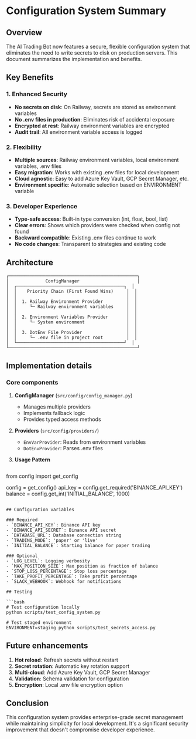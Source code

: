 # Configuration System Summary

## Overview

The AI Trading Bot now features a secure, flexible configuration system that eliminates the need to write secrets to disk on production servers. This document summarizes the implementation and benefits.

## Key Benefits

### 1. **Enhanced Security**
- **No secrets on disk**: On Railway, secrets are stored as environment variables
- **No .env files in production**: Eliminates risk of accidental exposure
- **Encrypted at rest**: Railway environment variables are encrypted
- **Audit trail**: All environment variable access is logged

### 2. **Flexibility**
- **Multiple sources**: Railway environment variables, local environment variables, .env files
- **Easy migration**: Works with existing .env files for local development
- **Cloud agnostic**: Easy to add Azure Key Vault, GCP Secret Manager, etc.
- **Environment specific**: Automatic selection based on ENVIRONMENT variable

### 3. **Developer Experience**
- **Type-safe access**: Built-in type conversion (int, float, bool, list)
- **Clear errors**: Shows which providers were checked when config not found
- **Backward compatible**: Existing .env files continue to work
- **No code changes**: Transparent to strategies and existing code

## Architecture

```
┌─────────────────────────────────────────────────┐
│              ConfigManager                      │
│  ┌─────────────────────────────────────────┐  │
│  │    Priority Chain (First Found Wins)     │  │
│  │                                          │  │
│  │  1. Railway Environment Provider         │  │
│  │     └─ Railway environment variables     │  │
│  │                                          │  │
│  │  2. Environment Variables Provider       │  │
│  │     └─ System environment                │  │
│  │                                          │  │
│  │  3. DotEnv File Provider                 │  │
│  │     └─ .env file in project root         │  │
│  └─────────────────────────────────────────┘  │
└─────────────────────────────────────────────────┘
```

## Implementation details

### Core components

1. **ConfigManager** (`src/config/config_manager.py`)
   - Manages multiple providers
   - Implements fallback logic
   - Provides typed access methods

2. **Providers** (`src/config/providers/`)
   - `EnvVarProvider`: Reads from environment variables
   - `DotEnvProvider`: Parses .env files

3. **Usage Pattern**
   ```python
from config import get_config

config = get_config()
api_key = config.get_required('BINANCE_API_KEY')
balance = config.get_int('INITIAL_BALANCE', 1000)
```

## Configuration variables

### Required
- `BINANCE_API_KEY`: Binance API key
- `BINANCE_API_SECRET`: Binance API secret
- `DATABASE_URL`: Database connection string
- `TRADING_MODE`: 'paper' or 'live'
- `INITIAL_BALANCE`: Starting balance for paper trading

### Optional
- `LOG_LEVEL`: Logging verbosity
- `MAX_POSITION_SIZE`: Max position as fraction of balance
- `STOP_LOSS_PERCENTAGE`: Stop loss percentage
- `TAKE_PROFIT_PERCENTAGE`: Take profit percentage
- `SLACK_WEBHOOK`: Webhook for notifications

## Testing

```bash
# Test configuration locally
python scripts/test_config_system.py

# Test staged environment
ENVIRONMENT=staging python scripts/test_secrets_access.py
```

## Future enhancements

1. **Hot reload**: Refresh secrets without restart
2. **Secret rotation**: Automatic key rotation support
3. **Multi-cloud**: Add Azure Key Vault, GCP Secret Manager
4. **Validation**: Schema validation for configuration
5. **Encryption**: Local .env file encryption option

## Conclusion

This configuration system provides enterprise-grade secret management while maintaining simplicity for local development. It's a significant security improvement that doesn't compromise developer experience. 